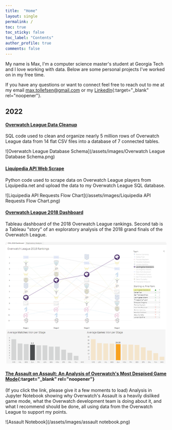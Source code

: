 ```yaml
---
title:  "Home"
layout: single
permalink: /
toc: true
toc_sticky: false
toc_label: "Contents"
author_profile: true
comments: false
---
```


My name is Max, I'm a computer science master's student at Georgia Tech and I love working with data. Below are some personal projects I've worked on in my free time.

If you have any questions or want to connect feel free to reach out to me at my email [max.tollefsen@gmail.com](mailto:max.tollefsen@gmail.com) or my [LinkedIn](https://www.linkedin.com/in/max-tollefsen/){:target="_blank" rel="noopener"}.


## 2022
#### [Overwatch League Data Cleanup](https://github.com/mtollefsen/overwatch-league-data-projects/tree/main/Data%20Cleanup)
  SQL code used to clean and organize nearly 5 million rows of Overwatch League data from 14 flat CSV files into a database of 7 connected tables.

![Overwatch League Database Schema](/assets/images/Overwatch League Database Schema.png)


#### [Liquipedia API Web Scrape](https://github.com/mtollefsen/overwatch-league-data-projects/tree/main/Liquipedia%20API%20Web%20Scrape)
  Python code used to scrape data on Overwatch League players from Liquipedia.net and upload the data to my Overwatch League SQL database.

  ![Liquipedia API Requests Flow Chart](/assets/images/Liquipedia API Requests Flow Chart.png)


#### [Overwatch League 2018 Dashboard](https://public.tableau.com/app/profile/max.tollefsen/viz/OverwatchLeague2018/OWL2018Dashboard)
  Tableau dashboard of the 2018 Overwatch League rankings. Second tab is a Tableau "story" of an exploratory analysis of the 2018 grand finals of the Overwatch League.

 ![OWL 2018 Dashboard Example](/assets/images/owl-2018-dashboard-example.png)


#### [The Assault on Assault: An Analysis of Overwatch's Most Despised Game Mode](https://nbviewer.org/github/mtollefsen/notebooks/blob/main/Notebooks/The%20Assault%20on%20Assault.ipynb){:target="_blank" rel="noopener"}
  (If you click the link, please give it a few moments to load) Analysis in Jupyter Notebook showing why Overwatch's Assault is a heavily disliked game mode, what the Overwatch development team is doing about it, and what I recommend should be done, all using data from the Overwatch League to support my points.
  
  ![Assault Notebook](/assets/images/assault notebook.png)
  
